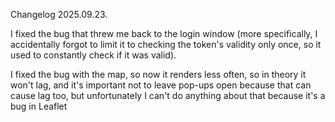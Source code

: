 Changelog 2025.09.23.

I fixed the bug that threw me back to the login window (more specifically, I accidentally forgot to limit it to checking the token's validity only once, so it used to constantly check if it was valid).

I fixed the bug with the map, so now it renders less often, so in theory it won't lag, and it's important not to leave pop-ups open because that can cause lag too, but unfortunately I can't do anything about that because it's a bug in Leaflet
